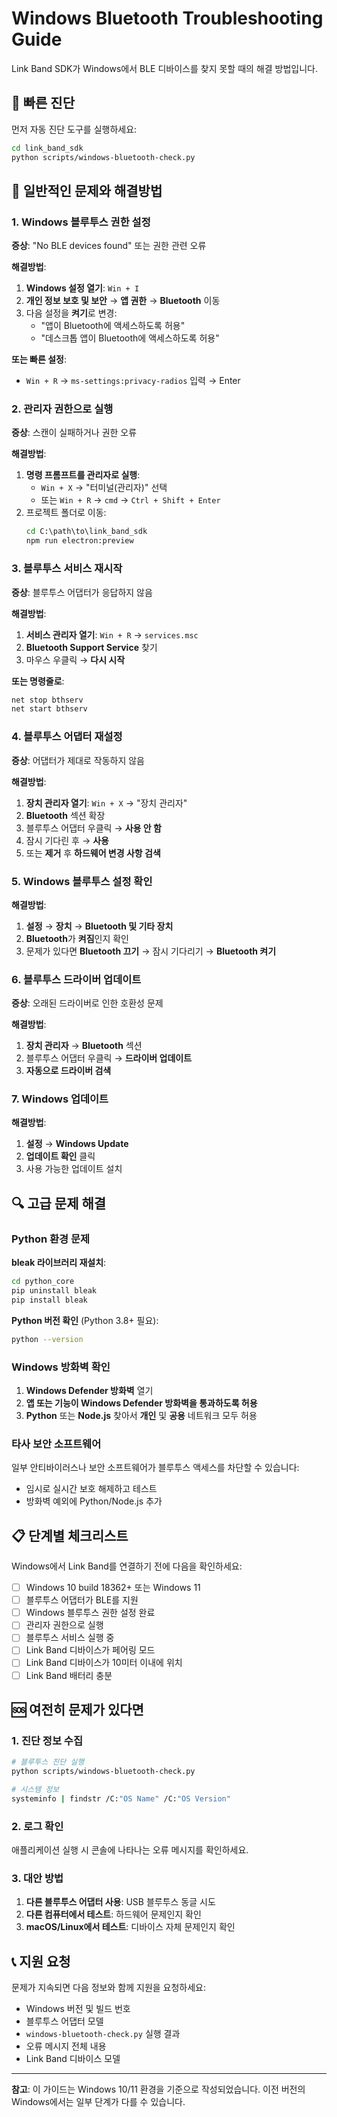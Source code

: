 # Windows Bluetooth Troubleshooting Guide

Link Band SDK가 Windows에서 BLE 디바이스를 찾지 못할 때의 해결 방법입니다.

## 🔧 빠른 진단

먼저 자동 진단 도구를 실행하세요:

```bash
cd link_band_sdk
python scripts/windows-bluetooth-check.py
```

## 🚨 일반적인 문제와 해결방법

### 1. Windows 블루투스 권한 설정

**증상**: "No BLE devices found" 또는 권한 관련 오류

**해결방법**:
1. **Windows 설정 열기**: `Win + I`
2. **개인 정보 보호 및 보안** → **앱 권한** → **Bluetooth** 이동
3. 다음 설정을 **켜기**로 변경:
   - "앱이 Bluetooth에 액세스하도록 허용"
   - "데스크톱 앱이 Bluetooth에 액세스하도록 허용"

**또는 빠른 설정**:
- `Win + R` → `ms-settings:privacy-radios` 입력 → Enter

### 2. 관리자 권한으로 실행

**증상**: 스캔이 실패하거나 권한 오류

**해결방법**:
1. **명령 프롬프트를 관리자로 실행**:
   - `Win + X` → "터미널(관리자)" 선택
   - 또는 `Win + R` → `cmd` → `Ctrl + Shift + Enter`
2. 프로젝트 폴더로 이동:
   ```cmd
   cd C:\path\to\link_band_sdk
   npm run electron:preview
   ```

### 3. 블루투스 서비스 재시작

**증상**: 블루투스 어댑터가 응답하지 않음

**해결방법**:
1. **서비스 관리자 열기**: `Win + R` → `services.msc`
2. **Bluetooth Support Service** 찾기
3. 마우스 우클릭 → **다시 시작**

**또는 명령줄로**:
```cmd
net stop bthserv
net start bthserv
```

### 4. 블루투스 어댑터 재설정

**증상**: 어댑터가 제대로 작동하지 않음

**해결방법**:
1. **장치 관리자 열기**: `Win + X` → "장치 관리자"
2. **Bluetooth** 섹션 확장
3. 블루투스 어댑터 우클릭 → **사용 안 함**
4. 잠시 기다린 후 → **사용**
5. 또는 **제거** 후 **하드웨어 변경 사항 검색**

### 5. Windows 블루투스 설정 확인

**해결방법**:
1. **설정** → **장치** → **Bluetooth 및 기타 장치**
2. **Bluetooth**가 **켜짐**인지 확인
3. 문제가 있다면 **Bluetooth 끄기** → 잠시 기다리기 → **Bluetooth 켜기**

### 6. 블루투스 드라이버 업데이트

**증상**: 오래된 드라이버로 인한 호환성 문제

**해결방법**:
1. **장치 관리자** → **Bluetooth** 섹션
2. 블루투스 어댑터 우클릭 → **드라이버 업데이트**
3. **자동으로 드라이버 검색**

### 7. Windows 업데이트

**해결방법**:
1. **설정** → **Windows Update**
2. **업데이트 확인** 클릭
3. 사용 가능한 업데이트 설치

## 🔍 고급 문제 해결

### Python 환경 문제

**bleak 라이브러리 재설치**:
```bash
cd python_core
pip uninstall bleak
pip install bleak
```

**Python 버전 확인** (Python 3.8+ 필요):
```bash
python --version
```

### Windows 방화벽 확인

1. **Windows Defender 방화벽** 열기
2. **앱 또는 기능이 Windows Defender 방화벽을 통과하도록 허용**
3. **Python** 또는 **Node.js** 찾아서 **개인** 및 **공용** 네트워크 모두 허용

### 타사 보안 소프트웨어

일부 안티바이러스나 보안 소프트웨어가 블루투스 액세스를 차단할 수 있습니다:
- 임시로 실시간 보호 해제하고 테스트
- 방화벽 예외에 Python/Node.js 추가

## 📋 단계별 체크리스트

Windows에서 Link Band를 연결하기 전에 다음을 확인하세요:

- [ ] Windows 10 build 18362+ 또는 Windows 11
- [ ] 블루투스 어댑터가 BLE를 지원
- [ ] Windows 블루투스 권한 설정 완료
- [ ] 관리자 권한으로 실행
- [ ] 블루투스 서비스 실행 중
- [ ] Link Band 디바이스가 페어링 모드
- [ ] Link Band 디바이스가 10미터 이내에 위치
- [ ] Link Band 배터리 충분

## 🆘 여전히 문제가 있다면

### 1. 진단 정보 수집

```bash
# 블루투스 진단 실행
python scripts/windows-bluetooth-check.py

# 시스템 정보
systeminfo | findstr /C:"OS Name" /C:"OS Version"
```

### 2. 로그 확인

애플리케이션 실행 시 콘솔에 나타나는 오류 메시지를 확인하세요.

### 3. 대안 방법

1. **다른 블루투스 어댑터 사용**: USB 블루투스 동글 시도
2. **다른 컴퓨터에서 테스트**: 하드웨어 문제인지 확인
3. **macOS/Linux에서 테스트**: 디바이스 자체 문제인지 확인

## 📞 지원 요청

문제가 지속되면 다음 정보와 함께 지원을 요청하세요:

- Windows 버전 및 빌드 번호
- 블루투스 어댑터 모델
- `windows-bluetooth-check.py` 실행 결과
- 오류 메시지 전체 내용
- Link Band 디바이스 모델

---

**참고**: 이 가이드는 Windows 10/11 환경을 기준으로 작성되었습니다. 이전 버전의 Windows에서는 일부 단계가 다를 수 있습니다. 